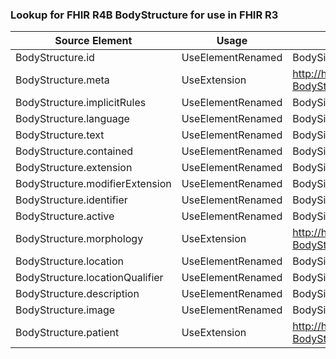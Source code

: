 ### Lookup for FHIR R4B BodyStructure for use in FHIR R3

| Source Element | Usage | Target |
| -------------- | ----- | ------ |
| BodyStructure.id | UseElementRenamed | BodySite.id |
| BodyStructure.meta | UseExtension | http://hl7.org/fhir/4.3/StructureDefinition/extension-BodyStructure.meta |
| BodyStructure.implicitRules | UseElementRenamed | BodySite.implicitRules |
| BodyStructure.language | UseElementRenamed | BodySite.language |
| BodyStructure.text | UseElementRenamed | BodySite.text |
| BodyStructure.contained | UseElementRenamed | BodySite.contained |
| BodyStructure.extension | UseElementRenamed | BodySite.extension |
| BodyStructure.modifierExtension | UseElementRenamed | BodySite.modifierExtension |
| BodyStructure.identifier | UseElementRenamed | BodySite.identifier |
| BodyStructure.active | UseElementRenamed | BodySite.active |
| BodyStructure.morphology | UseExtension | http://hl7.org/fhir/4.3/StructureDefinition/extension-BodyStructure.morphology |
| BodyStructure.location | UseElementRenamed | BodySite.code |
| BodyStructure.locationQualifier | UseElementRenamed | BodySite.qualifier |
| BodyStructure.description | UseElementRenamed | BodySite.description |
| BodyStructure.image | UseElementRenamed | BodySite.image |
| BodyStructure.patient | UseExtension | http://hl7.org/fhir/4.3/StructureDefinition/extension-BodyStructure.patient |
